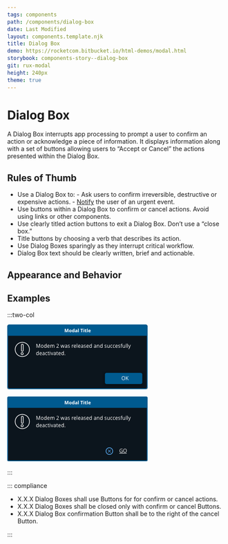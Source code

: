 ```yaml
---
tags: components
path: /components/dialog-box
date: Last Modified
layout: components.template.njk
title: Dialog Box
demo: https://rocketcom.bitbucket.io/html-demos/modal.html
storybook: components-story--dialog-box
git: rux-modal
height: 240px
theme: true
---
```


# Dialog Box

A Dialog Box interrupts app processing to prompt a user to confirm an action or acknowledge a piece of information. It displays information along with a set of buttons allowing users to “Accept or Cancel” the actions presented within the Dialog Box.

## Rules of Thumb

- Use a Dialog Box to: - Ask users to confirm irreversible, destructive or expensive actions. - [Notify](/patterns/notifications) the user of an urgent event.
- Use buttons within a Dialog Box to confirm or cancel actions. Avoid using links or other components.
- Use clearly titled action buttons to exit a Dialog Box. Don’t use a “close box.”
- Title buttons by choosing a verb that describes its action.
- Use Dialog Boxes sparingly as they interrupt critical workflow.
- Dialog Box text should be clearly written, brief and actionable.

## Appearance and Behavior

## Examples

:::two-col

![Do: Use buttons within a Dialog Box to confirm or cancel actions.](/img/components/modal-do-1.png "Do: Use buttons within a Dialog Box to confirm or cancel actions.")

![Don’t: Use links or other components to confirm or cancel actions.](/img/components/modal-dont-1.png "Don’t: Use links or other components to confirm or cancel actions.")

:::

::: compliance

- X.X.X Dialog Boxes shall use Buttons for for confirm or cancel actions.  
- X.X.X Dialog Boxes shall be closed only with confirm or cancel Buttons.
- X.X.X Dialog Box confirmation Button shall be to the right of the cancel Button.

:::